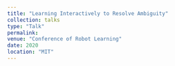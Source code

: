 ```yaml
---
title: "Learning Interactively to Resolve Ambiguity"
collection: talks
type: "Talk"
permalink:
venue: "Conference of Robot Learning"
date: 2020
location: "MIT"
---
```

